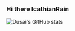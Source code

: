 ### Hi there IcathianRain


![Dusai's GitHub stats](https://github-readme-stats.vercel.app/api?username=2205794866)
